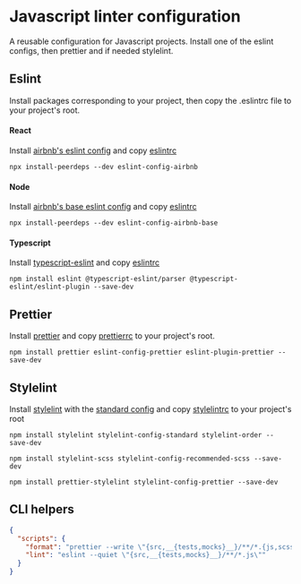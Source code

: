 # Javascript linter configuration

A reusable configuration for Javascript projects. Install one of the eslint configs, then prettier and if needed stylelint.

## Eslint

Install packages corresponding to your project, then copy the .eslintrc file to your project's root.

#### React

Install [airbnb's eslint config](https://www.npmjs.com/package/eslint-config-airbnb) and copy [eslintrc](react/.eslintrc)

```
npx install-peerdeps --dev eslint-config-airbnb
```

#### Node

Install [airbnb's base eslint config](https://www.npmjs.com/package/eslint-config-airbnb-base) and copy [eslintrc](node/.eslintrc)

```
npx install-peerdeps --dev eslint-config-airbnb-base
```

#### Typescript

Install [typescript-eslint](https://github.com/typescript-eslint/typescript-eslint) and copy [eslintrc](typescript/.eslintrc)
```
npm install eslint @typescript-eslint/parser @typescript-eslint/eslint-plugin --save-dev
```

## Prettier

Install [prettier](https://github.com/prettier/prettier) and copy [prettierrc](.prettierrc) to your project's root.

```
npm install prettier eslint-config-prettier eslint-plugin-prettier --save-dev 
```

## Stylelint

Install [stylelint](https://github.com/stylelint/stylelint) with the [standard config](https://github.com/stylelint/stylelint-config-standard) and copy [stylelintrc](.stylelintrc) to your project's root

```
npm install stylelint stylelint-config-standard stylelint-order --save-dev 

npm install stylelint-scss stylelint-config-recommended-scss --save-dev 

npm install prettier-stylelint stylelint-config-prettier --save-dev 
```

## CLI helpers

```json
{
  "scripts": {
    "format": "prettier --write \"{src,__{tests,mocks}__}/**/*.{js,scss}\"",
    "lint": "eslint --quiet \"{src,__{tests,mocks}__}/**/*.js\""
  }
}
```
